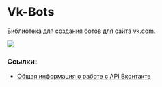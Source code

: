 # Vk-Bots
Библиотека для создания ботов для сайта vk.com.

<img src="https://pp.userapi.com/c836127/v836127352/49b97/6Z2OGAGmBoE.jpg">

### Ссылки:
* [Общая информация о работе с API Вконтакте](https://vk.com/dev/api_requests)

